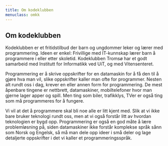 ```yaml
---
title: Om kodeklubben
menuclass: omkk
---
```

## Om kodeklubben

Kodeklubben er et fritidstilbud der barn og ungdommer leker og lærer med programmering.
Ideen er enkel: Frivillige med IT-kunnskap lærer barn å programmere i eller etter skoletid.
Kodeklubben Tromsø har et godt samarbeid med Institutt for Informatikk ved UiT, og med Vitensenteret.

Programmering er å skrive oppskrifter for en datamaskin for å få den til å gjøre hva man vil, slike oppskrifter
kaller man ofte for programmer. Nesten alt rundt oss i dag, krever en eller annen form for programmering.
De mest åpenbare tingene er nettbrett, datamaskiner, mobiltelefoner hvor man gjerne lager apper og spill.
Men ting som biler, trafikklys, TVer er også ting som må programmeres for å fungere.

Vi vil at det å programmere skal bli noe alle er litt kjent med. Slik at vi ikke bare bruker teknologi rundt oss,
men at vi også forstår litt av hvordan teknologien er bygd opp. Programmering er også en god måte å lære problemløsning på,
siden datamaskiner ikke forstår komplekse språk sånn som Norsk og Engelsk, så må man dele opp ideer i små deler og
lage detaljerte oppskrifter i det vi kaller et programmeringsspråk.
